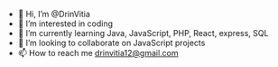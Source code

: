 - 👋 Hi, I’m @DrinVitia
- 👀 I’m interested in coding
- 🌱 I’m currently learning Java, JavaScript, PHP, React, express, SQL
- 💞️ I’m looking to collaborate on JavaScript projects
- 📫 How to reach me drinvitia12@gmail.com

<!---
DrinVitia/DrinVitia is a ✨ special ✨ repository because its `README.md` (this file) appears on your GitHub profile.
You can click the Preview link to take a look at your changes.
--->

